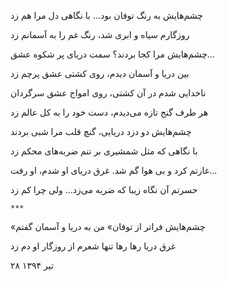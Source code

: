 <!-- 
.. title: کشتی و توفان
.. slug: keshti_va_toofan
.. date: 2015-11-30 22:50:42 UTC
.. tags: غزل
.. category: 
.. link: 
.. description: 
.. type: text
-->

چشم‌هایش به رنگ توفان بود... با نگاهی دل مرا هم زد

روزگارم سیاه و ابری شد، رنگ غم را به آسمانم زد

چشم‌هایش مرا کجا بردند؟ سمت دریای پر شکوه عشق...

بین دریا و آسمان دیدم، روی کشتی عشق پرچم زد

ناخدایی شدم در آن کشتی، روی امواج عشق سرگردان

هر طرف گنج تازه می‌دیدم، دست خود را به کل عالم زد

چشم‌هایش دو دزد دریایی، گنچ قلب مرا شبی بردند

با نگاهی که مثل شمشیری بر تنم ضربه‌های محکم زد

غارتم کرد و بی هوا گم شد. غرق دریای او شدم، او رفت...

حسرتم آن نگاه زیبا که ضربه می‌زد... ولی چرا کم زد

`***`

«چشم‌هایش فراتر از توفان» من به دریا و آسمان گفتم

غرق دریا رها رها تنها شعرم از روزگار او دم زد

۲۸ تیر ۱۳۹۴
